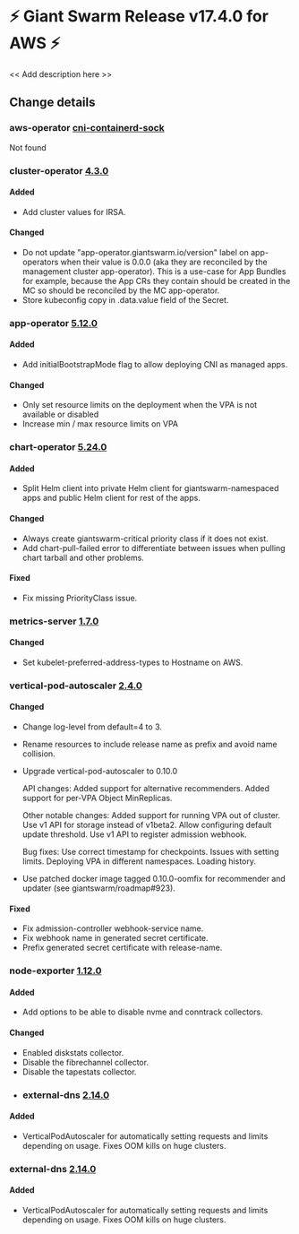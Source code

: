 # :zap: Giant Swarm Release v17.4.0 for AWS :zap:

<< Add description here >>

## Change details


### aws-operator [cni-containerd-sock](https://github.com/giantswarm/aws-operator/releases/tag/vcni-containerd-sock)

Not found


### cluster-operator [4.3.0](https://github.com/giantswarm/cluster-operator/releases/tag/v4.3.0)

 #### Added
 - Add cluster values for IRSA.

 #### Changed
 - Do not update "app-operator.giantswarm.io/version" label on app-operators when their value is 0.0.0 (aka they are reconciled by the management cluster app-operator). This is a use-case for App Bundles for example, because the App CRs they contain should be created in the MC so should be reconciled by the MC app-operator.
 - Store kubeconfig copy in .data.value field of the Secret.


 ### app-operator [5.12.0](https://github.com/giantswarm/app-operator/releases/tag/v5.12.0)

 #### Added
 - Add initialBootstrapMode flag to allow deploying CNI as managed apps.

 #### Changed
 - Only set resource limits on the deployment when the VPA is not available or disabled
 - Increase min / max resource limits on VPA


 ### chart-operator [5.24.0](https://github.com/giantswarm/chart-operator/releases/tag/v2.24.0)

 #### Added
 - Split Helm client into private Helm client for giantswarm-namespaced apps and public Helm client for rest of the apps.

 #### Changed
 - Always create giantswarm-critical priority class if it does not exist.
 - Add chart-pull-failed error to differentiate between issues when pulling chart tarball and other problems.

 #### Fixed
 - Fix missing PriorityClass issue.


 ### metrics-server [1.7.0](https://github.com/giantswarm/metrics-server-app/releases/tag/v1.7.0)

 #### Changed
 - Set kubelet-preferred-address-types to Hostname on AWS.


 ### vertical-pod-autoscaler [2.4.0](https://github.com/giantswarm/vertical-pod-autoscaler-app/releases/tag/v2.4.0)

 #### Changed
 - Change log-level from default=4 to 3.
 - Rename resources to include release name as prefix and avoid name collision.
 - Upgrade vertical-pod-autoscaler to 0.10.0

     API changes:
     Added support for alternative recommenders.
     Added support for per-VPA Object MinReplicas.

     Other notable changes:
     Added support for running VPA out of cluster.
     Use v1 API for storage instead of v1beta2.
     Allow configuring default update threshold.
     Use v1 API to register admission webhook.

     Bug fixes:
     Use correct timestamp for checkpoints.
     Issues with setting limits.
     Deploying VPA in different namespaces.
     Loading history.

 - Use patched docker image tagged 0.10.0-oomfix for recommender and updater (see giantswarm/roadmap#923).

 #### Fixed
 - Fix admission-controller webhook-service name.
 - Fix webhook name in generated secret certificate.
 - Prefix generated secret certificate with release-name.


 ### node-exporter [1.12.0](https://github.com/giantswarm/node-exporter-app/releases/tag/v1.12.0)

 #### Added
 - Add options to be able to disable nvme and conntrack collectors.

 #### Changed
 - Enabled diskstats collector.
 - Disable the fibrechannel collector.
 - Disable the tapestats collector.
 - ### external-dns [2.14.0](https://github.com/giantswarm/external-dns-app/releases/tag/v2.14.0)

#### Added
- VerticalPodAutoscaler for automatically setting requests and limits depending on usage. Fixes OOM kills on huge clusters.


### external-dns [2.14.0](https://github.com/giantswarm/external-dns-app/releases/tag/v2.14.0)

#### Added
- VerticalPodAutoscaler for automatically setting requests and limits depending on usage. Fixes OOM kills on huge clusters.


